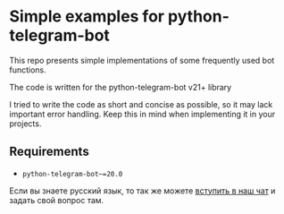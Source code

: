 # Simple examples for python-telegram-bot
This repo presents simple implementations of some frequently used bot functions.

The code is written for the python-telegram-bot v21+ library

I tried to write the code as short and concise as possible, so it may lack important error handling. Keep this in mind when implementing it in your projects.

## Requirements
*   `python-telegram-bot~=20.0`

Если вы знаете русский язык, то так же можете [вступить в наш чат](https://t.me/pythontelegrambotru) и задать свой вопрос там.